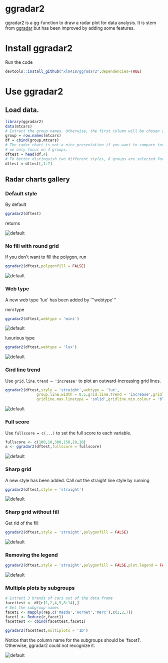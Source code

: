 # ggradar2
ggradar2 is a gg-function to draw a radar plot for data analysis. It is stem from [ggradar](https://github.com/ricardo-bion/ggradar) but has been improved by adding some features.

# Install ggradar2
Run the code 

```R
devtools::install_github("xl0418/ggradar2",dependencies=TRUE)
```

# Use ggradar2
## Load data.

```R
library(ggradar2)
data(mtcars)
# Extract the group names. Otherwise, the first column will be chosen as the group names.
group = row.names(mtcars)
df = cbind(group,mtcars)
# The radar chart is not a nice presentation if you want to compare too many groups. Thus here 
# we only focus on 4 groups.
dftest = head(df,4)
# To better distinguish two different styles, 6 groups are selected for illustration.
dftest = dftest[,1:7]
```

## Radar charts gallery
### Default style
By default

```R
ggradar2(dftest)
```

returns 

![default](https://github.com/xl0418/ggradar2gallery/blob/master/README_figures/roundfill.png)

### No fill with round grid
If you don't want to fill the polygon, run

```R
ggradar2(dftest,polygonfill = FALSE)
```

![default](https://github.com/xl0418/ggradar2gallery/blob/master/README_figures/roundnofill.png)

### Web type
A new web type 'lux' has been added by '''webtype'''

mini type

```R
ggradar2(dftest,webtype = 'mini')
```

![default](https://github.com/xl0418/ggradar2gallery/blob/master/README_figures/mini.png)

luxurious type

```R
ggradar2(dftest,webtype = 'lux')
```

![default](https://github.com/xl0418/ggradar2gallery/blob/master/README_figures/lux.png)


### Gird line trend
Use `grid.line.trend = 'increase'` to plot an outward-increasing grid lines.

```R
ggradar2(dftest,style = 'straight',webtype = 'lux',
              group.line.width = 0.5,grid.line.trend = 'increase',gridline.min.linetype = 'solid',
              gridline.max.linetype = 'solid',gridline.min.colour = 'black',gridline.max.colour='black')
```

![default](https://github.com/xl0418/ggradar2gallery/blob/master/README_figures/trend.png)


### Full score
Use `fullscore = c(...)` to set the full score to each variable.

```R
fullscore <- c(100,10,300,150,10,10)
a <- ggradar2(dftest,fullscore = fullscore)
```

![default](https://github.com/xl0418/ggradar2gallery/blob/master/README_figures/fullscore.png)




### Sharp grid
A new style has been added. Call out the straight line style by running 

```R
ggradar2(dftest,style = 'straight')
```

![default](https://github.com/xl0418/ggradar2gallery/blob/master/README_figures/straightfill.png)

### Sharp grid without fill
Get rid of the fill

```R
ggradar2(dftest,style = 'straight',polygonfill = FALSE)
```

![default](https://github.com/xl0418/ggradar2gallery/blob/master/README_figures/straightnofill.png)

### Removing the legend 

```R
ggradar2(dftest,style = 'straight',polygonfill = FALSE,plot.legend = FALSE)
```

![default](https://github.com/xl0418/ggradar2gallery/blob/master/README_figures/nolegend.png)

### Multiple plots by subgroups

```R
# Extract 3 brands of cars out of the data frame
facettest <- df[c(1,2,4,5,8:14),]
# Set the subgroup names
facet1 <- mapply(rep,c('Mazda','Hornet','Merc'),c(2,2,7))
facet1 <- Reduce(c,facet1)
facettest <- cbind(facettest,facet1)

ggradar2(facettest,multiplots = '1D')
```
Notice that the column name for the subgroups should be 'facet1'. Otherwise, ggradar2 could not recognize it.

![default](https://github.com/xl0418/ggradar2gallery/blob/master/README_figures/multipleplotsbig.png)

